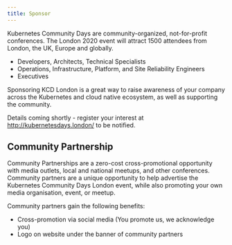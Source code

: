 ```yaml
---
title: Sponsor
---
```


Kubernetes Community Days are community-organized, not-for-profit conferences. The London 2020 event will attract 1500 attendees from London, the UK, Europe and globally.
   * Developers, Architects, Technical Specialists
   * Operations, Infrastructure, Platform, and Site Reliability Engineers
   * Executives

Sponsoring KCD London is a great way to raise awareness of your company across the Kubernetes and cloud native ecosystem, as well as supporting the community.

Details coming shortly - register your interest at http://kubernetesdays.london/ to be notified.

## Community Partnership

Community Partnerships are a zero-cost cross-promotional opportunity with media outlets, local and national meetups, and other conferences. Community partners are a unique opportunity to help advertise the Kubernetes Community Days London event, while also promoting your own media organisation, event, or meetup.

Community partners gain the following benefits:

* Cross-promotion via social media (You promote us, we acknowledge you)
* Logo on website under the banner of community partners
